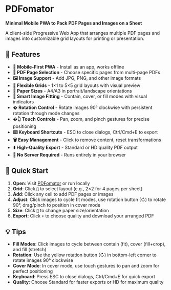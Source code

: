 # PDFomator

**Minimal Mobile PWA to Pack PDF Pages and Images on a Sheet**

A client-side Progressive Web App that arranges multiple PDF pages and images into customizable grid layouts for printing or presentation.

## 🚀 Features

- **📱 Mobile-First PWA** - Install as an app, works offline
- **📄 PDF Page Selection** - Choose specific pages from multi-page PDFs
- **🖼️ Image Support** - Add JPG, PNG, and other image formats
- **📐 Flexible Grids** - 1×1 to 5×5 grid layouts with visual preview
- **📏 Paper Sizes** - A4/A3 in portrait/landscape orientations
- **🎯 Smart Image Fitting** - Contain, cover, or fill modes with visual indicators
- **� Rotation Control** - Rotate images 90° clockwise with persistent rotation through mode changes
- **�👆 Touch Controls** - Pan, zoom, and pinch gestures for precise positioning
- **⌨️ Keyboard Shortcuts** - ESC to close dialogs, Ctrl/Cmd+E to export
- **🗑️ Easy Management** - Click to remove content, reset transformations
- **⬇️ High-Quality Export** - Standard or HD quality PDF output
- **🚫 No Server Required** - Runs entirely in your browser

## 📱 Quick Start

1. **Open**: Visit [PDFomator](https://frenchfaso.github.io/PDFomator/) or run locally
2. **Grid**: Click `🔲` to select layout (e.g., 2×2 for 4 pages per sheet)
3. **Add**: Click any cell to add PDF pages or images
4. **Adjust**: Click images to cycle fit modes, use rotation button (↻) to rotate 90°, drag/pinch to position in cover mode
5. **Size**: Click `📄` to change paper size/orientation
6. **Export**: Click `⬇️` to choose quality and download your arranged PDF

## 💡 Tips

- **Fill Modes**: Click images to cycle between contain (fit), cover (fill+crop), and fill (stretch)
- **Rotation**: Use the yellow rotation button (↻) in bottom-left corner to rotate images 90° clockwise
- **Cover Mode**: In cover mode, use touch gestures to pan and zoom for perfect positioning
- **Keyboard**: Press ESC to close dialogs, Ctrl/Cmd+E for quick export
- **Quality**: Choose Standard for faster exports or HD for maximum quality
